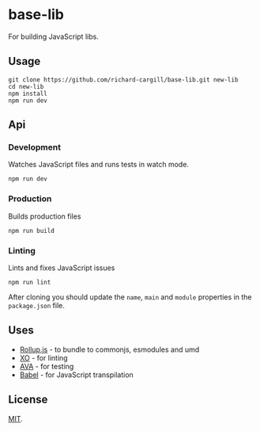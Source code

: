 # base-lib

For building JavaScript libs.

## Usage

```
git clone https://github.com/richard-cargill/base-lib.git new-lib
cd new-lib
npm install
npm run dev
```

## Api
### Development 
Watches JavaScript files and runs tests in watch mode.

```
npm run dev
```

### Production
Builds production files

```
npm run build
```

### Linting
Lints and fixes JavaScript issues
```
npm run lint
```


After cloning you should update the `name`, `main` and `module` properties in the `package.json` file.

## Uses
- [Rollup.js](https://rollupjs.org) - to bundle to commonjs, esmodules and umd
- [XO](https://github.com/xojs/xo) - for linting
- [AVA](https://github.com/avajs/ava) - for testing
- [Babel](https://babeljs.io/) - for JavaScript transpilation



## License

[MIT](LICENSE).
